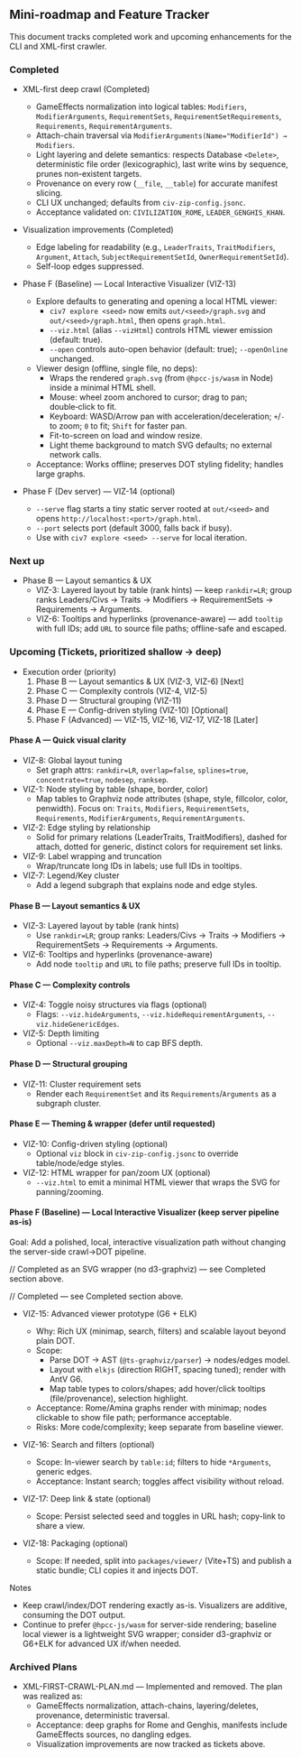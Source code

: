 ## Mini-roadmap and Feature Tracker

This document tracks completed work and upcoming enhancements for the CLI and XML-first crawler.

### Completed

- XML-first deep crawl (Completed)
  - GameEffects normalization into logical tables: `Modifiers`, `ModifierArguments`, `RequirementSets`, `RequirementSetRequirements`, `Requirements`, `RequirementArguments`.
  - Attach-chain traversal via `ModifierArguments(Name="ModifierId") → Modifiers`.
  - Light layering and delete semantics: respects Database `<Delete>`, deterministic file order (lexicographic), last write wins by sequence, prunes non-existent targets.
  - Provenance on every row (`__file`, `__table`) for accurate manifest slicing.
  - CLI UX unchanged; defaults from `civ-zip-config.jsonc`.
  - Acceptance validated on: `CIVILIZATION_ROME`, `LEADER_GENGHIS_KHAN`.

- Visualization improvements (Completed)
  - Edge labeling for readability (e.g., `LeaderTraits`, `TraitModifiers`, `Argument`, `Attach`, `SubjectRequirementSetId`, `OwnerRequirementSetId`).
  - Self-loop edges suppressed.

- Phase F (Baseline) — Local Interactive Visualizer (VIZ-13)
  - Explore defaults to generating and opening a local HTML viewer:
    - `civ7 explore <seed>` now emits `out/<seed>/graph.svg` and `out/<seed>/graph.html`, then opens `graph.html`.
    - `--viz.html` (alias `--vizHtml`) controls HTML viewer emission (default: true).
    - `--open` controls auto-open behavior (default: true); `--openOnline` unchanged.
  - Viewer design (offline, single file, no deps):
    - Wraps the rendered `graph.svg` (from `@hpcc-js/wasm` in Node) inside a minimal HTML shell.
    - Mouse: wheel zoom anchored to cursor; drag to pan; double‑click to fit.
    - Keyboard: WASD/Arrow pan with acceleration/deceleration; `+`/`-` to zoom; `0` to fit; `Shift` for faster pan.
    - Fit-to-screen on load and window resize.
    - Light theme background to match SVG defaults; no external network calls.
  - Acceptance: Works offline; preserves DOT styling fidelity; handles large graphs.

- Phase F (Dev server) — VIZ-14 (optional) 
  - `--serve` flag starts a tiny static server rooted at `out/<seed>` and opens `http://localhost:<port>/graph.html`.
  - `--port` selects port (default 3000, falls back if busy).
  - Use with `civ7 explore <seed> --serve` for local iteration.

### Next up

- Phase B — Layout semantics & UX
  - VIZ-3: Layered layout by table (rank hints) — keep `rankdir=LR`; group ranks Leaders/Civs → Traits → Modifiers → RequirementSets → Requirements → Arguments.
  - VIZ-6: Tooltips and hyperlinks (provenance-aware) — add `tooltip` with full IDs; add `URL` to source file paths; offline-safe and escaped.

### Upcoming (Tickets, prioritized shallow → deep)

- Execution order (priority)
  1. Phase B — Layout semantics & UX (VIZ-3, VIZ-6) [Next]
  2. Phase C — Complexity controls (VIZ-4, VIZ-5)
  3. Phase D — Structural grouping (VIZ-11)
  4. Phase E — Config-driven styling (VIZ-10) [Optional]
  5. Phase F (Advanced) — VIZ-15, VIZ-16, VIZ-17, VIZ-18 [Later]

#### Phase A — Quick visual clarity
- VIZ-8: Global layout tuning
  - Set graph attrs: `rankdir=LR`, `overlap=false`, `splines=true`, `concentrate=true`, `nodesep`, `ranksep`.
- VIZ-1: Node styling by table (shape, border, color)
  - Map tables to Graphviz node attributes (shape, style, fillcolor, color, penwidth). Focus on: `Traits`, `Modifiers`, `RequirementSets`, `Requirements`, `ModifierArguments`, `RequirementArguments`.
- VIZ-2: Edge styling by relationship
  - Solid for primary relations (LeaderTraits, TraitModifiers), dashed for attach, dotted for generic, distinct colors for requirement set links.
- VIZ-9: Label wrapping and truncation
  - Wrap/truncate long IDs in labels; use full IDs in tooltips.
- VIZ-7: Legend/Key cluster
  - Add a legend subgraph that explains node and edge styles.

#### Phase B — Layout semantics & UX
- VIZ-3: Layered layout by table (rank hints)
  - Use `rankdir=LR`; group ranks: Leaders/Civs → Traits → Modifiers → RequirementSets → Requirements → Arguments.
- VIZ-6: Tooltips and hyperlinks (provenance-aware)
  - Add node `tooltip` and `URL` to file paths; preserve full IDs in tooltip.

#### Phase C — Complexity controls
- VIZ-4: Toggle noisy structures via flags (optional)
  - Flags: `--viz.hideArguments`, `--viz.hideRequirementArguments`, `--viz.hideGenericEdges`.
- VIZ-5: Depth limiting
  - Optional `--viz.maxDepth=N` to cap BFS depth.

#### Phase D — Structural grouping
- VIZ-11: Cluster requirement sets
  - Render each `RequirementSet` and its `Requirements`/`Arguments` as a subgraph cluster.

#### Phase E — Theming & wrapper (defer until requested)
- VIZ-10: Config-driven styling (optional)
  - Optional `viz` block in `civ-zip-config.jsonc` to override table/node/edge styles.
- VIZ-12: HTML wrapper for pan/zoom UX (optional)
  - `--viz.html` to emit a minimal HTML viewer that wraps the SVG for panning/zooming.

#### Phase F (Baseline) — Local Interactive Visualizer (keep server pipeline as-is)

Goal: Add a polished, local, interactive visualization path without changing the server-side crawl→DOT pipeline.

// Completed as an SVG wrapper (no d3-graphviz) — see Completed section above.

// Completed — see Completed section above.

- VIZ-15: Advanced viewer prototype (G6 + ELK)
  - Why: Rich UX (minimap, search, filters) and scalable layout beyond plain DOT.
  - Scope:
    - Parse DOT → AST (`@ts-graphviz/parser`) → nodes/edges model.
    - Layout with `elkjs` (direction RIGHT, spacing tuned); render with AntV G6.
    - Map table types to colors/shapes; add hover/click tooltips (file/provenance), selection highlight.
  - Acceptance: Rome/Amina graphs render with minimap; nodes clickable to show file path; performance acceptable.
  - Risks: More code/complexity; keep separate from baseline viewer.

- VIZ-16: Search and filters (optional)
  - Scope: In-viewer search by `table:id`; filters to hide `*Arguments`, generic edges.
  - Acceptance: Instant search; toggles affect visibility without reload.

- VIZ-17: Deep link & state (optional)
  - Scope: Persist selected seed and toggles in URL hash; copy-link to share a view.

- VIZ-18: Packaging (optional)
  - Scope: If needed, split into `packages/viewer/` (Vite+TS) and publish a static bundle; CLI copies it and injects DOT.

Notes
- Keep crawl/index/DOT rendering exactly as-is. Visualizers are additive, consuming the DOT output.
- Continue to prefer `@hpcc-js/wasm` for server-side rendering; baseline local viewer is a lightweight SVG wrapper; consider d3-graphviz or G6+ELK for advanced UX if/when needed.

### Archived Plans

- XML-FIRST-CRAWL-PLAN.md — Implemented and removed. The plan was realized as:
  - GameEffects normalization, attach-chains, layering/deletes, provenance, deterministic traversal.
  - Acceptance: deep graphs for Rome and Genghis, manifests include GameEffects sources, no dangling edges.
  - Visualization improvements are now tracked as tickets above.


